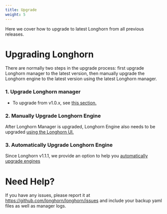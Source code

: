 ```yaml
---
title: Upgrade
weight: 5
---
```


Here we cover how to upgrade to latest Longhorn from all previous releases.

# Upgrading Longhorn

There are normally two steps in the upgrade process: first upgrade Longhorn manager to the latest version, then manually upgrade the Longhorn engine to the latest version using the latest Longhorn manager.

### 1. Upgrade Longhorn manager

- To upgrade from v1.0.x, see [this section.](./longhorn-manager)

### 2. Manually Upgrade Longhorn Engine

After Longhorn Manager is upgraded, Longhorn Engine also needs to be upgraded [using the Longhorn UI.](./upgrade-engine)

### 3. Automatically Upgrade Longhorn Engine
Since Longhorn v1.1.1, we provide an option to help you [automatically upgrade engines](./auto-uprade-engine)

# Need Help?

If you have any issues, please report it at
https://github.com/longhorn/longhorn/issues and include your backup yaml files
as well as manager logs.

